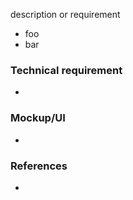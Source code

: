 description or requirement

- foo
- bar

### Technical requirement

-

### Mockup/UI

-

### References

-
